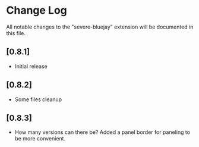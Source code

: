 # Change Log
All notable changes to the "severe-bluejay" extension will be documented in this file.

## [0.8.1]
- Initial release
## [0.8.2]
- Some files cleanup
## [0.8.3]
- How many versions can there be? Added a panel border for paneling to be more convenient.
